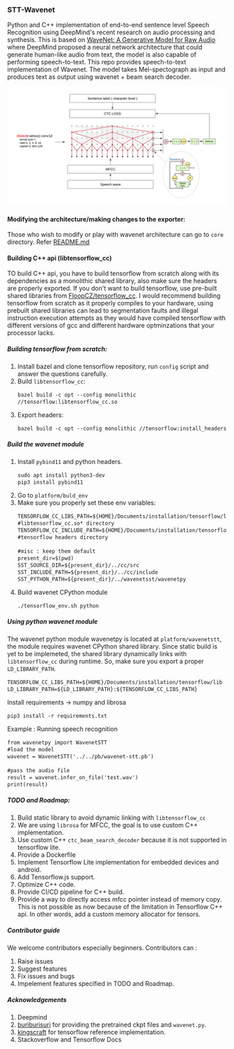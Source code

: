 ### STT-Wavenet
Python and C++ implementation of end-to-end sentence level Speech Recognition using DeepMind's recent research on audio processing and synthesis. This is based on [WaveNet: A Generative Model for Raw Audio](https://arxiv.org/pdf/1609.03499.pdf) where DeepMind proposed a neural network architecture that could generate human-like audio from text, the model is also capable of performing speech-to-text. This repo provides speech-to-text implementation of Wavenet. The model takes Mel-spectograph as input and produces text as output using wavenet + beam search decoder.

![Wavenet STT](./images/architecture.png)

#### Modifying the architecture/making changes to the exporter:
Those who wish to modify or play with wavenet architecture can go to `core` directory.
Refer [README.md](./core/README.md)

#### Building C++ api (libtensorflow_cc)
TO build C++ api, you have to build tensorflow from scratch along with its dependencies as a monolithic shared library, also make sure the headers are properly exported. If you don't want to build tensorflow, use pre-built shared libraries from [FloopCZ/tensorflow_cc](https://github.com/FloopCZ/tensorflow_cc). I would recommend building tensorflow from scratch as it properly compiles to your hardware, using prebuilt shared libraries can lead to segmentation faults and illegal instruction execution attempts as they would have compiled tensorflow with different versions of gcc and different hardware optminzations that your processor lacks.

##### Building tensorflow from scratch:
1. Install bazel and clone tensorflow repository, run `config` script and answer the questions carefully.
2. Build `libtensorflow_cc`:
    ```
    bazel build -c opt --config monolithic //tensorflow:libtensorflow_cc.so
    ```
3. Export headers:
    ```
    bazel build -c opt --config monolithic //tensorflow:install_headers
    ```
##### Build the wavenet module
1. Install `pybind11` and python headers.
    ```
    sudo apt install python3-dev
    pip3 install pybind11
    ```
2. Go to `platform/buld_env`
3. Make sure you properly set these env variables:
    ```shell
    TENSORFLOW_CC_LIBS_PATH=${HOME}/Documents/installation/tensorflow/lib        #libtensorflow_cc.so* directory
    TENSORFLOW_CC_INCLUDE_PATH=${HOME}/Documents/installation/tensorflow/include #tensorflow headers directory

    #misc : keep them default
    present_dir=$(pwd)
    SST_SOURCE_DIR=${present_dir}/../cc/src 
    SST_INCLUDE_PATH=${present_dir}/../cc/include
    SST_PYTHON_PATH=${present_dir}/../wavenetsst/wavenetpy
    ```
4. Build wavenet CPython module
    ```
    ./tensorflow_env.sh python
    ```


##### Using python wavenet module 
The wavenet python module wavenetpy is located at `platform/wavenetstt`, the module requires wavenet CPython shared library. Since static build is yet to be implemeted, the shared library dynamically links with `libtensorflow_cc` during runtime. So, make sure you export a proper `LD_LIBRARY_PATH`.

```shell
TENSORFLOW_CC_LIBS_PATH=${HOME}/Documents/installation/tensorflow/lib
LD_LIBRARY_PATH=${LD_LIBRARY_PATH}:${TENSORFLOW_CC_LIBS_PATH}
```

Install requirements -> numpy and librosa
```
pip3 install -r requirements.txt
```

Example : Running speech recognition
```python3
from wavenetpy import WavenetSTT
#load the model
wavenet = WavenetSTT('../../pb/wavenet-stt.pb')

#pass the audio file
result = wavenet.infer_on_file('test.wav')
print(result)
```

##### TODO and Roadmap:
1. Build static library to avoid dynamic linking with `libtensorflow_cc`
2. We are using `librosa` for MFCC, the goal is to use custom C++ implementation.
3. Use custom C++ `ctc_beam_search_decoder` because it is not supported in tensorflow lite.
4. Provide a Dockerfile
5. Implement Tensorflow Lite implementation for embedded devices and android.
6. Add Tensorflow.js support.
7. Optimize C++ code.
8. Provide CI/CD pipeline for C++ build. 
9. Provide a way to directly access mfcc pointer instead of memory copy. This is not possible as now because of the limitation in Tensorflow C++ api. In other words, add a custom memory allocator for tensors.

##### Contributor guide
We welcome contributors especially beginners. Contributors can :
1. Raise issues
2. Suggest features
3. Fix issues and bugs
4. Impelement features specified in TODO and Roadmap.

##### Acknowledgements
1. Deepmind
2. [buriburisuri](https://github.com/buriburisuri/speech-to-text-wavenet) for providing the pretrained ckpt files and `wavenet.py`.
3. [kingscraft](https://github.com/kingstarcraft/speech-to-text-wavenet2) for tensorflow reference implementation.
3. Stackoverflow and Tensorflow Docs
